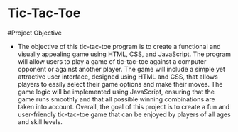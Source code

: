 # Tic-Tac-Toe

#Project Objective
* The objective of this tic-tac-toe program is to create a functional and visually appealing game using HTML, CSS, and JavaScript. The program will allow users to play a game of tic-tac-toe against a computer opponent or against another player. The game will include a simple yet attractive user interface, designed using HTML and CSS, that allows players to easily select their game options and make their moves. The game logic will be implemented using JavaScript, ensuring that the game runs smoothly and that all possible winning combinations are taken into account. Overall, the goal of this project is to create a fun and user-friendly tic-tac-toe game that can be enjoyed by players of all ages and skill levels.
